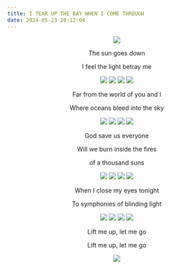 ```yaml
---
title: I TEAR UP THE BAY WHEN I COME THROUGH
date: 2024-05-23 20:12:04
---
```

<div align="center">
<img src="https://ryusoh.github.io/host/archive/personal/DSCF4775.jpg">

The sun goes down

I feel the light betray me

<img src="https://ryusoh.github.io/host/archive/personal/DSCF8974-2.jpg">
<img src="https://ryusoh.github.io/host/archive/personal/DSCF0361-2.jpg">
<img src="https://ryusoh.github.io/host/archive/personal/DSCF8927-2.jpg">
<img src="https://ryusoh.github.io/host/archive/personal/DSCF8961-2.jpg">

Far from the world of you and I

Where oceans bleed into the sky

<img src="https://ryusoh.github.io/host/archive/personal/DSCF7141.jpg">
<img src="https://ryusoh.github.io/host/archive/personal/R0002885-2.jpg">
<img src="https://ryusoh.github.io/host/archive/personal/DSCF2432-2.jpg">
<img src="https://ryusoh.github.io/host/archive/personal/DSCF6943.jpg">

God save us everyone

Will we burn inside the fires

of a thousand suns

<img src="https://ryusoh.github.io/host/archive/personal/DSCF2441-3.jpg">
<img src="https://ryusoh.github.io/host/archive/personal/DSCF1157.jpg">
<img src="https://ryusoh.github.io/host/archive/personal/DSCF5423-5.jpg">
<img src="https://ryusoh.github.io/host/archive/personal/DSCF1093.jpg">

When I close my eyes tonight

To symphonies of blinding light

<img src="https://ryusoh.github.io/host/archive/personal/286FC1B3-5576-440B-8718-2E872C98E713.JPG">
<img src="https://ryusoh.github.io/host/archive/personal/DSCF5891-9.JPG">
<img src="https://ryusoh.github.io/host/archive/personal/DSCF5903-2.JPG">
<img src="https://ryusoh.github.io/host/archive/personal/DSCF4402-8.jpg">

Lift me up, let me go

Lift me up, let me go

<img src="https://ryusoh.github.io/host/archive/personal/DSCF5916-4.JPG">
</div>
